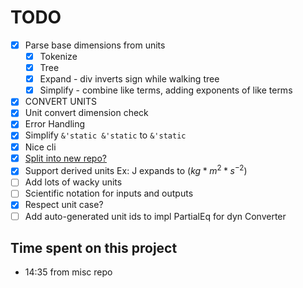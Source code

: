 # TODO

- [x] Parse base dimensions from units
  - [x] Tokenize
  - [x] Tree
  - [x] Expand - div inverts sign while walking tree
  - [x] Simplify - combine like terms, adding exponents of like terms
- [x] CONVERT UNITS
- [x] Unit convert dimension check
- [x] Error Handling
- [x] Simplify `&'static &'static` to `&'static`
- [x] Nice cli
- [x] [Split into new repo?](https://docs.github.com/en/get-started/using-git/splitting-a-subfolder-out-into-a-new-repository)
- [x] Support derived units Ex: J expands to ($kg*m^2*s^{−2}$)
- [ ] Add lots of wacky units
- [ ] Scientific notation for inputs and outputs
- [x] Respect unit case?
- [ ] Add auto-generated unit ids to impl PartialEq for dyn Converter

## Time spent on this project

- 14:35 from misc repo
